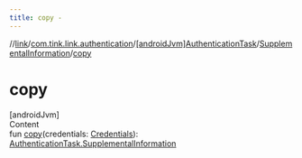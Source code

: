 ```yaml
---
title: copy -
---
```

//[link](../../../index.md)/[com.tink.link.authentication](../../index.md)/[[androidJvm]AuthenticationTask](../index.md)/[SupplementalInformation](index.md)/[copy](copy.md)



# copy  
[androidJvm]  
Content  
fun [copy](copy.md)(credentials: [Credentials](../../../com.tink.model.credentials/[android-jvm]-credentials/index.md)): [AuthenticationTask.SupplementalInformation](index.md)  



